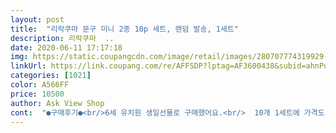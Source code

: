 ```yaml
---
layout: post 
title:  "리락쿠마 문구 미니 2종 10p 세트, 랜덤 발송, 1세트" 
description: 리락쿠마  ..
date: 2020-06-11 17:17:18 
img: https://static.coupangcdn.com/image/retail/images/280707774319929-46c71b57-62eb-4ad5-b6f8-f5ebf320a589.jpg 
linkUrl: https://link.coupang.com/re/AFFSDP?lptag=AF3600438&subid=ahnPublicAsk&pageKey=179830681&itemId=514974078&vendorItemId=4326425266&traceid=V0-113-99ea390ba4a2437f 
categories: [1021] 
color: A566FF 
price: 10500 
author: Ask View Shop 
cont:  "●구매후기●<br/>6세 유치원 생일선물로 구매했어요.<br/>  10개 1세트에 가격도 저렴해서 선물용으로 괜찮은 것 같아요.<br/> 연필깎기는 6세아이 혼자 쓰기엔 좀 어렵고 위험한 듯해요.<br/><br/>유치원 생일선물로 딱 좋아요 요번에ㅜ생일한친구가 많아 대량으로사기 딱좋아여<br/>자전거대여하는곳인데 어린이날 선물로 아이들 줬는데 너무 좋아했습니다<br/>" 
---
```

